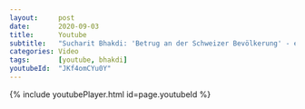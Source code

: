 ```yaml
---
layout:     post
date:       2020-09-03
title:      Youtube
subtitle:   "Sucharit Bhakdi: 'Betrug an der Schweizer Bevölkerung' - ein Gespräch mit Dr. Rainer Schregel"
categories: Video
tags:       [youtube, bhakdi]
youtubeId:  "JKf4omCYu0Y"
---
```

{% include youtubePlayer.html id=page.youtubeId %}

